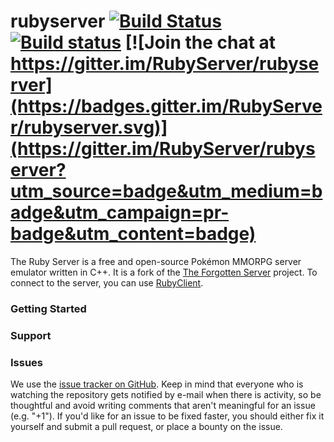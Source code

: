 
rubyserver [![Build Status](https://travis-ci.org/RubyServer/rubyserver.svg?branch=master)](https://travis-ci.org/RubyServer/rubyserver/) [![Build status](https://ci.appveyor.com/api/projects/status/w3kku4h3thpvaopv/branch/master?svg=true)](https://ci.appveyor.com/project/Leohige/rubyserver) [![Join the chat at https://gitter.im/RubyServer/rubyserver](https://badges.gitter.im/RubyServer/rubyserver.svg)](https://gitter.im/RubyServer/rubyserver?utm_source=badge&utm_medium=badge&utm_campaign=pr-badge&utm_content=badge)
===============

The Ruby Server is a free and open-source Pokémon MMORPG server emulator written in C++. It is a fork of the [The Forgotten Server](https://github.com/otland/forgottenserver) project. To connect to the server, you can use [RubyClient](https://github.com/RubyServer/rubyclient).

### Getting Started

### Support

### Issues

We use the [issue tracker on GitHub](https://github.com/RubyServer/rubyserver/issues). Keep in mind that everyone who is watching the repository gets notified by e-mail when there is activity, so be thoughtful and avoid writing comments that aren't meaningful for an issue (e.g. "+1"). If you'd like for an issue to be fixed faster, you should either fix it yourself and submit a pull request, or place a bounty on the issue.
